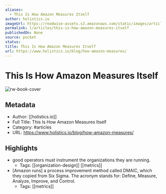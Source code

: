 ```yaml
---
aliases:
  - This Is How Amazon Measures Itself
author: holistics.io
imageUrl: https://readwise-assets.s3.amazonaws.com/static/images/article4.6bc1851654a0.png
permalink: l/articles/this-is-how-amazon-measures-itself
publishedOn: None
source: pocket
status: 
title: This Is How Amazon Measures Itself
url: https://www.holistics.io/blog/how-amazon-measures/
---
```

# This Is How Amazon Measures Itself

![rw-book-cover](https://readwise-assets.s3.amazonaws.com/static/images/article4.6bc1851654a0.png)

## Metadata

- Author: [[holistics.io]]
- Full Title: This Is How Amazon Measures Itself
- Category: #articles
- URL: https://www.holistics.io/blog/how-amazon-measures/

## Highlights

- good operators must instrument the organizations they are running.
    - Tags: [[organization-design]] [[metrics]]
- [Amazon runs] a process improvement method called DMAIC, which they copied from Six Sigma. The acronym stands for: Define, Measure, Analyze, Improve, and Control.
    - Tags: [[metrics]]
